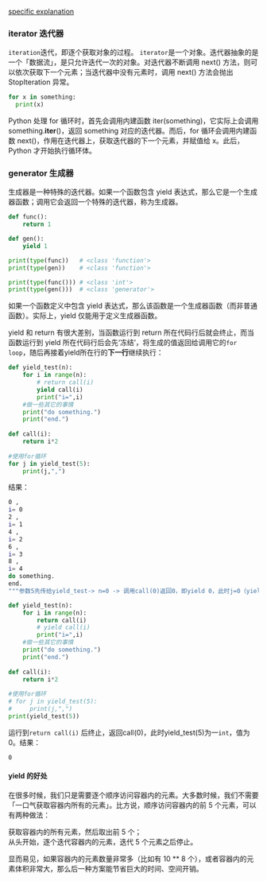 [specific explanation](https://liam.page/2017/06/30/understanding-yield-in-python/)  
### iterator 迭代器
`iteration`迭代，即逐个获取对象的过程。
`iterator`是一个对象。迭代器抽象的是一个「数据流」，是只允许迭代一次的对象。对迭代器不断调用 next() 方法，则可以依次获取下一个元素；当迭代器中没有元素时，调用 next() 方法会抛出 StopIteration 异常。  
```python
for x in something:
  print(x)
```

Python 处理 for 循环时，首先会调用内建函数 iter(something)，它实际上会调用 something.__iter__()，返回 something 对应的迭代器。而后，for 循环会调用内建函数 next()，作用在迭代器上，获取迭代器的下一个元素，并赋值给 x。此后，Python 才开始执行循环体。  

### generator 生成器  
生成器是一种特殊的迭代器。如果一个函数包含 yield 表达式，那么它是一个生成器函数；调用它会返回一个特殊的迭代器，称为生成器。
```python
def func():
    return 1

def gen():
    yield 1

print(type(func))   # <class 'function'>
print(type(gen))    # <class 'function'>

print(type(func())) # <class 'int'>
print(type(gen()))  # <class 'generator'>
```
如果一个函数定义中包含 yield 表达式，那么该函数是一个生成器函数（而非普通函数）。实际上，yield 仅能用于定义生成器函数。  

yield 和 return 有很大差别，当函数运行到 return 所在代码行后就会终止，而当函数运行到 yield 所在代码行后会先‘冻结’，将生成的值返回给调用它的`for loop`，随后再接着yield所在行的**下一行**继续执行：  
```python
def yield_test(n):  
    for i in range(n):  
        # return call(i)
        yield call(i) 
        print("i=",i)  
    #做一些其它的事情      
    print("do something.")      
    print("end.")  
  
def call(i):  
    return i*2  
  
#使用for循环  
for j in yield_test(5):  
    print(j,",")  
```
结果：
```bash
0 ,
i= 0
2 ,
i= 1
4 ,
i= 2
6 ,
i= 3
8 ,
i= 4
do something.
end.
"""参数5先传给yield_test-> n=0 -> 调用call(0)返回0，即yield 0，此时j=0（yield 先冻结，将值返回给调用它的for loop,for j in yield_test()） -> 继续运行下一行print("i=", i) -> 下一个循环 n=1 -> ...-> 最后print("do something")
```
```python
def yield_test(n):  
    for i in range(n):  
        return call(i)
        # yield call(i) 
        print("i=",i)  
    #做一些其它的事情      
    print("do something.")      
    print("end.")  
  
def call(i):  
    return i*2  
  
#使用for循环  
# for j in yield_test(5):  
#     print(j,",")  
print(yield_test(5))
```
运行到`return call(i)` 后终止，返回call(0)，此时yield_test(5)为一`int`，值为0。结果：  
```
0
```
#### yield 的好处
在很多时候，我们只是需要逐个顺序访问容器内的元素。大多数时候，我们不需要「一口气获取容器内所有的元素」。比方说，顺序访问容器内的前 5 个元素，可以有两种做法：

获取容器内的所有元素，然后取出前 5 个；  
从头开始，逐个迭代容器内的元素，迭代 5 个元素之后停止。  

显而易见，如果容器内的元素数量非常多（比如有 10 ** 8 个），或者容器内的元素体积非常大，那么后一种方案能节省巨大的时间、空间开销。
